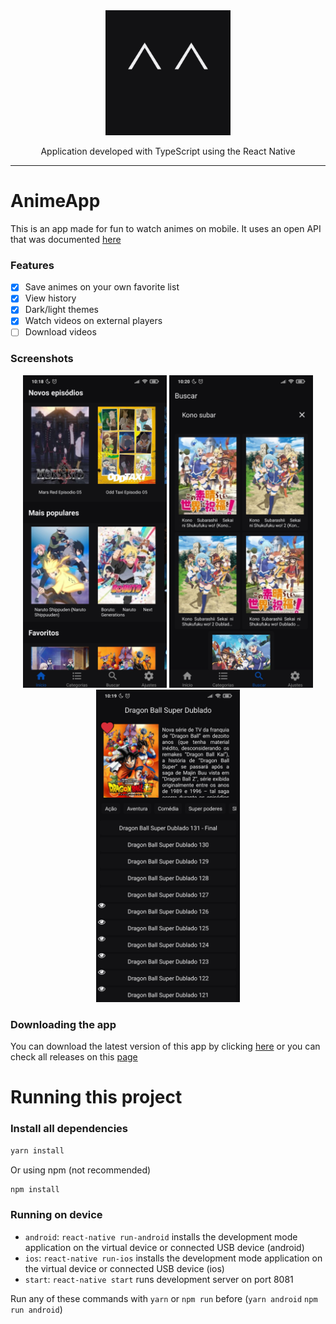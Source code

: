 <div align="center">
  <img src=".github/assets/logo.png" width=200 />
</div>
<p align="center">
    Application developed with TypeScript using the React Native
</p>

---

# AnimeApp

This is an app made for fun to watch animes on mobile. It uses an open API that was documented [here](https://github.com/LaksCastro/anime-tv-unofficial-api)

### Features

- [x] Save animes on your own favorite list
- [x] View history
- [x] Dark/light themes
- [x] Watch videos on external players
- [ ] Download videos

### Screenshots

<div align="center">
  <img src="./.github/assets/app_screenshot.jpg" height=500 />
  <img src="./.github/assets/app_screenshot2.jpg" height=500 />
  <img src="./.github/assets/app_screenshot3.jpg" height=500 />
</div>

### Downloading the app

You can download the latest version of this app by clicking [here](https://github.com/leduard/AnimeApp/releases/latest/download/animeapp.apk) or you can check all releases on this [page](https://github.com/leduard/AnimeApp/releases)

# Running this project

### Install all dependencies

```bash
yarn install
```
Or using npm (not recommended)
```bash
npm install
```

### Running on device

- `android`: `react-native run-android` installs the development mode application on the virtual device or connected USB device (android)
- `ios`: `react-native run-ios` installs the development mode application on the virtual device or connected USB device (ios)
- `start`: `react-native start` runs development server on port 8081

Run any of these commands with `yarn` or `npm run` before (`yarn android` `npm run android`)
